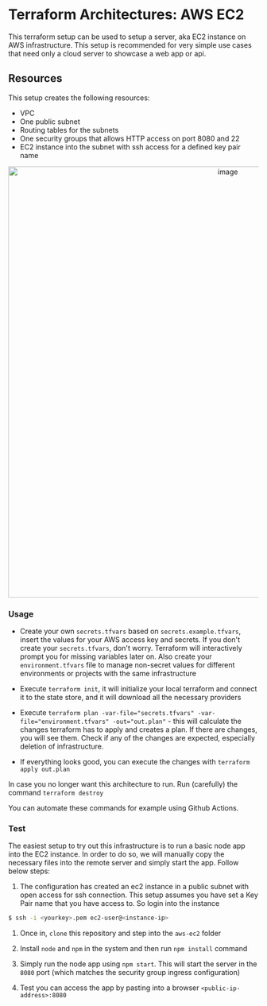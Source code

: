 # Terraform Architectures: AWS EC2

This terraform setup can be used to setup a server, aka EC2 instance on AWS infrastructure. This setup is recommended for very simple use cases that need only a cloud server to showcase a web app or api.

## Resources

This setup creates the following resources:

- VPC
- One public subnet
- Routing tables for the subnets
- One security groups that allows HTTP access on port 8080 and 22
- EC2 instance into the subnet with ssh access for a defined key pair name

<p align="center">
  <img width="868" alt="image" src="https://user-images.githubusercontent.com/4985062/186518171-5975f450-37e3-488f-bc68-1c7a97ca3254.png">
</p>


### Usage

- Create your own `secrets.tfvars` based on `secrets.example.tfvars`, insert the values for your AWS access key and secrets. If you don't create your `secrets.tfvars`, don't worry. Terraform will interactively prompt you for missing variables later on. Also create your `environment.tfvars` file to manage non-secret values for different environments or projects with the same infrastructure

- Execute `terraform init`, it will initialize your local terraform and connect it to the state store, and it will download all the necessary providers

- Execute `terraform plan -var-file="secrets.tfvars" -var-file="environment.tfvars" -out="out.plan"` - this will calculate the changes terraform has to apply and creates a plan. If there are changes, you will see them. Check if any of the changes are expected, especially deletion of infrastructure.

- If everything looks good, you can execute the changes with `terraform apply out.plan`


In case you no longer want this architecture to run. Run (carefully) the command `terraform destroy`

You can automate these commands for example using Github Actions.


### Test

The easiest setup to try out this infrastructure is to run a basic node app into the EC2 instance. In order to do so, we will manually copy the necessary files into the remote server and simply start the app. 
Follow below steps:

1. The configuration has created an ec2 instance in a public subnet with open access for ssh connection. This setup assumes you have set a Key Pair name that you have access to. So login into the instance

```sh
$ ssh -i <yourkey>.pem ec2-user@<instance-ip>
```

1. Once in, `clone` this repository and step into the `aws-ec2` folder

1. Install `node` and `npm` in the system and then run `npm install` command

1. Simply run the node app using `npm start`. This will start the server in the `8080` port (which matches the security group ingress configuration)

1. Test you can access the app by pasting into a browser `<public-ip-address>:8080`
